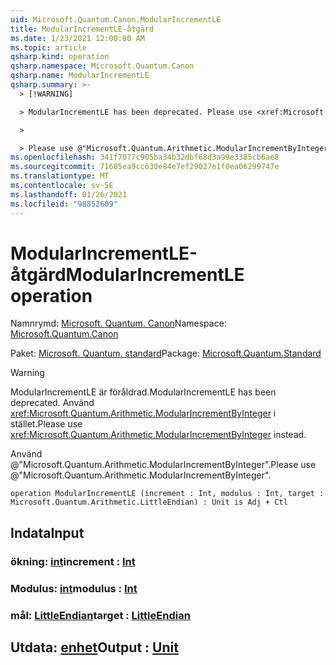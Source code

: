 ```yaml
---
uid: Microsoft.Quantum.Canon.ModularIncrementLE
title: ModularIncrementLE-åtgärd
ms.date: 1/23/2021 12:00:00 AM
ms.topic: article
qsharp.kind: operation
qsharp.namespace: Microsoft.Quantum.Canon
qsharp.name: ModularIncrementLE
qsharp.summary: >-
  > [!WARNING]

  > ModularIncrementLE has been deprecated. Please use <xref:Microsoft.Quantum.Arithmetic.ModularIncrementByInteger> instead.

  >

  > Please use @"Microsoft.Quantum.Arithmetic.ModularIncrementByInteger".
ms.openlocfilehash: 341f7077c905ba34b32dbf68d3a99e3385cb6ae8
ms.sourcegitcommit: 71605ea9cc630e84e7ef29027e1f0ea06299747e
ms.translationtype: MT
ms.contentlocale: sv-SE
ms.lasthandoff: 01/26/2021
ms.locfileid: "98852609"
---
```

# <a name="modularincrementle-operation"></a><span data-ttu-id="f573b-102">ModularIncrementLE-åtgärd</span><span class="sxs-lookup"><span data-stu-id="f573b-102">ModularIncrementLE operation</span></span>

<span data-ttu-id="f573b-103">Namnrymd: [Microsoft. Quantum. Canon](xref:Microsoft.Quantum.Canon)</span><span class="sxs-lookup"><span data-stu-id="f573b-103">Namespace: [Microsoft.Quantum.Canon](xref:Microsoft.Quantum.Canon)</span></span>

<span data-ttu-id="f573b-104">Paket: [Microsoft. Quantum. standard](https://nuget.org/packages/Microsoft.Quantum.Standard)</span><span class="sxs-lookup"><span data-stu-id="f573b-104">Package: [Microsoft.Quantum.Standard](https://nuget.org/packages/Microsoft.Quantum.Standard)</span></span>


> [!WARNING]
> <span data-ttu-id="f573b-105">ModularIncrementLE är föråldrad.</span><span class="sxs-lookup"><span data-stu-id="f573b-105">ModularIncrementLE has been deprecated.</span></span> <span data-ttu-id="f573b-106">Använd <xref:Microsoft.Quantum.Arithmetic.ModularIncrementByInteger> i stället.</span><span class="sxs-lookup"><span data-stu-id="f573b-106">Please use <xref:Microsoft.Quantum.Arithmetic.ModularIncrementByInteger> instead.</span></span>
>
> <span data-ttu-id="f573b-107">Använd @"Microsoft.Quantum.Arithmetic.ModularIncrementByInteger".</span><span class="sxs-lookup"><span data-stu-id="f573b-107">Please use @"Microsoft.Quantum.Arithmetic.ModularIncrementByInteger".</span></span>



```qsharp
operation ModularIncrementLE (increment : Int, modulus : Int, target : Microsoft.Quantum.Arithmetic.LittleEndian) : Unit is Adj + Ctl
```


## <a name="input"></a><span data-ttu-id="f573b-108">Indata</span><span class="sxs-lookup"><span data-stu-id="f573b-108">Input</span></span>

### <a name="increment--int"></a><span data-ttu-id="f573b-109">ökning: [int](xref:microsoft.quantum.lang-ref.int)</span><span class="sxs-lookup"><span data-stu-id="f573b-109">increment : [Int](xref:microsoft.quantum.lang-ref.int)</span></span>




### <a name="modulus--int"></a><span data-ttu-id="f573b-110">Modulus: [int](xref:microsoft.quantum.lang-ref.int)</span><span class="sxs-lookup"><span data-stu-id="f573b-110">modulus : [Int](xref:microsoft.quantum.lang-ref.int)</span></span>




### <a name="target--littleendian"></a><span data-ttu-id="f573b-111">mål: [LittleEndian](xref:Microsoft.Quantum.Arithmetic.LittleEndian)</span><span class="sxs-lookup"><span data-stu-id="f573b-111">target : [LittleEndian](xref:Microsoft.Quantum.Arithmetic.LittleEndian)</span></span>





## <a name="output--unit"></a><span data-ttu-id="f573b-112">Utdata: [enhet](xref:microsoft.quantum.lang-ref.unit)</span><span class="sxs-lookup"><span data-stu-id="f573b-112">Output : [Unit](xref:microsoft.quantum.lang-ref.unit)</span></span>

